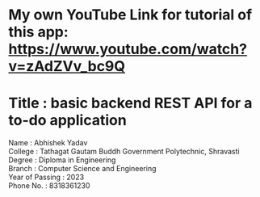 # My own YouTube Link for tutorial of this app: https://www.youtube.com/watch?v=zAdZVv_bc9Q 
# Title : basic backend REST API for a to-do application
Name : Abhishek Yadav<br>
College : Tathagat Gautam Buddh Government Polytechnic, Shravasti<br>
Degree : Diploma in Engineering<br>
Branch : Computer Science and Engineering<br>
Year of Passing : 2023<br>
Phone No. : 8318361230
